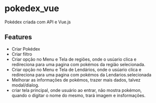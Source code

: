 # pokedex_vue
Pokédex criada com API e Vue.js


## Features 

- Criar Pokédex
- Criar filtro
- Criar opção no Menu e Tela de regiões, onde o usúario clica e redireciona para uma pagina com pokémos da região selecionada.
- Criar opção no Menu e Tela de Lendários, onde o usúario clica e redireciona para uma pagina com pokémos da Lendarios.selecionada
- Melhorar as informações de pokémos, trazer mais dados, talvez modal/dialog.
- criar tela principal, onde usuário ao entrar, não mostra pokémon, quando o digitar o nome do mesmo, trará imagem e insformações.
